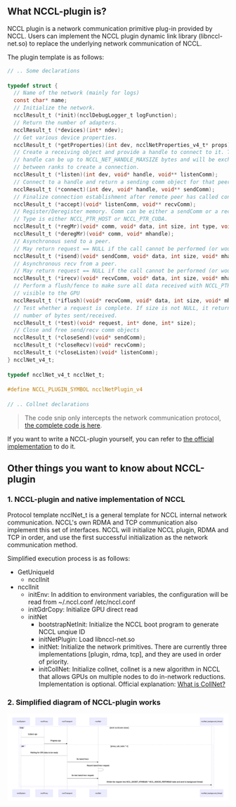 ## What NCCL-plugin is?

NCCL plugin is a network communication primitive plug-in provided by NCCL. Users can implement the NCCL plugin dynamic link library (libnccl-net.so) to replace the underlying network communication of NCCL.

The plugin template is as follows:

```c
// .. Some declarations

typedef struct {
  // Name of the network (mainly for logs)
  const char* name;
  // Initialize the network.
  ncclResult_t (*init)(ncclDebugLogger_t logFunction);
  // Return the number of adapters.
  ncclResult_t (*devices)(int* ndev);
  // Get various device properties.
  ncclResult_t (*getProperties)(int dev, ncclNetProperties_v4_t* props);
  // Create a receiving object and provide a handle to connect to it. The
  // handle can be up to NCCL_NET_HANDLE_MAXSIZE bytes and will be exchanged
  // between ranks to create a connection.
  ncclResult_t (*listen)(int dev, void* handle, void** listenComm);
  // Connect to a handle and return a sending comm object for that peer.
  ncclResult_t (*connect)(int dev, void* handle, void** sendComm);
  // Finalize connection establishment after remote peer has called connectHandle
  ncclResult_t (*accept)(void* listenComm, void** recvComm);
  // Register/Deregister memory. Comm can be either a sendComm or a recvComm.
  // Type is either NCCL_PTR_HOST or NCCL_PTR_CUDA.
  ncclResult_t (*regMr)(void* comm, void* data, int size, int type, void** mhandle);
  ncclResult_t (*deregMr)(void* comm, void* mhandle);
  // Asynchronous send to a peer.
  // May return request == NULL if the call cannot be performed (or would block)
  ncclResult_t (*isend)(void* sendComm, void* data, int size, void* mhandle, void** request);
  // Asynchronous recv from a peer.
  // May return request == NULL if the call cannot be performed (or would block)
  ncclResult_t (*irecv)(void* recvComm, void* data, int size, void* mhandle, void** request);
  // Perform a flush/fence to make sure all data received with NCCL_PTR_CUDA is
  // visible to the GPU
  ncclResult_t (*iflush)(void* recvComm, void* data, int size, void* mhandle, void** request);
  // Test whether a request is complete. If size is not NULL, it returns the
  // number of bytes sent/received.
  ncclResult_t (*test)(void* request, int* done, int* size);
  // Close and free send/recv comm objects
  ncclResult_t (*closeSend)(void* sendComm);
  ncclResult_t (*closeRecv)(void* recvComm);
  ncclResult_t (*closeListen)(void* listenComm);
} ncclNet_v4_t;

typedef ncclNet_v4_t ncclNet_t;

#define NCCL_PLUGIN_SYMBOL ncclNetPlugin_v4

// .. Collnet declarations
```

> The code snip only intercepts the network communication protocol, [the complete code is here](https://github.com/NVIDIA/nccl/blob/master/src/include/nccl_net.h).

If you want to write a NCCL-plugin yourself, you can refer to [the official implementation](https://github.com/NVIDIA/nccl/tree/master/ext-net/dummy) to do it.

## Other things you want to know about NCCL-plugin

### 1. NCCL-plugin and native implementation of NCCL

Protocol template ncclNet_t is a general template for NCCL internal network communication. NCCL's own RDMA and TCP communication also implement this set of interfaces. NCCL will initialize NCCL plugin, RDMA and TCP in order, and use the first successful initialization as the network communication method.

Simplified execution process is as follows:

 - GetUniqueId
   - ncclInit
 - ncclInit
   - initEnv: In addition to environment variables, the configuration will be read from ~/.nccl.conf /etc/nccl.conf
   - initGdrCopy: Initialize GPU direct read
   - initNet
     - bootstrapNetInit: Initialize the NCCL boot program to generate NCCL unqiue ID
     - initNetPlugin: Load libnccl-net.so
     - initNet: Initialize the network primitives. There are currently three implementations [plugin, rdma, tcp], and they are used in order of priority.
     - initCollNet: Initialize collnet, collnet is a new algorithm in NCCL that allows GPUs on multiple nodes to do in-network reductions. Implementation is optional. Official explanation: [What is CollNet?](https://github.com/NVIDIA/nccl/issues/320)


### 2. Simplified diagram of NCCL-plugin works

![](source/img/nccl-net_workflow.png)
